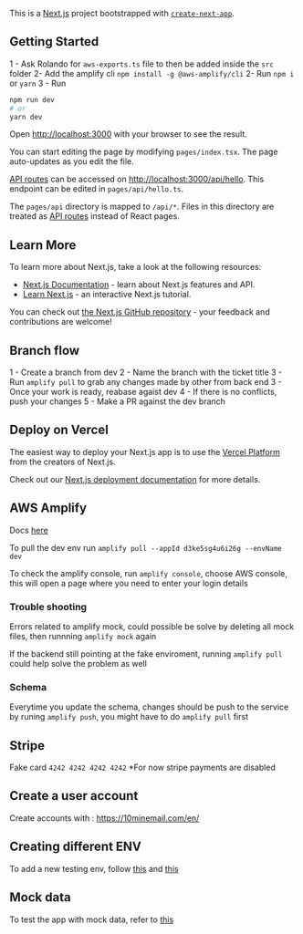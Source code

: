 This is a [Next.js](https://nextjs.org/) project bootstrapped with [`create-next-app`](https://github.com/vercel/next.js/tree/canary/packages/create-next-app).

## Getting Started

1 - Ask Rolando for `aws-exports.ts` file to then be added inside the `src` folder
2- Add the amplify cli `npm install -g @aws-amplify/cli`
2- Run `npm i` or `yarn`
3 - Run
```bash
npm run dev
# or
yarn dev
```

Open [http://localhost:3000](http://localhost:3000) with your browser to see the result.

You can start editing the page by modifying `pages/index.tsx`. The page auto-updates as you edit the file.

[API routes](https://nextjs.org/docs/api-routes/introduction) can be accessed on [http://localhost:3000/api/hello](http://localhost:3000/api/hello). This endpoint can be edited in `pages/api/hello.ts`.

The `pages/api` directory is mapped to `/api/*`. Files in this directory are treated as [API routes](https://nextjs.org/docs/api-routes/introduction) instead of React pages.

## Learn More

To learn more about Next.js, take a look at the following resources:

- [Next.js Documentation](https://nextjs.org/docs) - learn about Next.js features and API.
- [Learn Next.js](https://nextjs.org/learn) - an interactive Next.js tutorial.

You can check out [the Next.js GitHub repository](https://github.com/vercel/next.js/) - your feedback and contributions are welcome!

## Branch flow

1 - Create a branch from dev
2 - Name the branch with the ticket title
3 - Run `amplify pull` to grab any changes made by other from back end
3 - Once your work is ready, reabase agaist dev
4 - If there is no conflicts, push your changes
5 - Make a PR against the dev branch

## Deploy on Vercel

The easiest way to deploy your Next.js app is to use the [Vercel Platform](https://vercel.com/new?utm_medium=default-template&filter=next.js&utm_source=create-next-app&utm_campaign=create-next-app-readme) from the creators of Next.js.

Check out our [Next.js deployment documentation](https://nextjs.org/docs/deployment) for more details.

## AWS Amplify 

Docs [here](https://docs.amplify.aws/cli/)

To pull the dev env run `amplify pull --appId d3ke5sg4u6i26g --envName dev`

To check the amplify console, run `amplify console`, choose AWS console, this will open a page where you need to enter your login details

### Trouble shooting

Errors related to amplify mock, could possible be solve by deleting all mock files, then runnning `amplify mock` again

If the backend still pointing at the fake enviroment, running `amplify pull` could help solve the problem as well


### Schema

Everytime you update the schema, changes should be push to the service by runing `amplify push`, you might have to do `amplify pull` first

## Stripe

Fake card `4242 4242 4242 4242`
*For now stripe payments are disabled

## Create a user account

Create accounts with : https://10minemail.com/en/

## Creating different ENV

To add a new testing env, follow [this](https://docs.amplify.aws/cli/teams/overview/) and [this](https://docs.amplify.aws/cli/migration/override/)

## Mock data

To test the app with mock data, refer to [this](https://docs.amplify.aws/cli/usage/mock/#api-mocking-setup)


